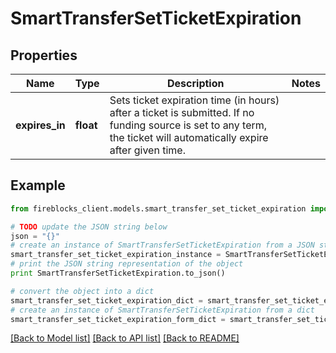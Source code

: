 # SmartTransferSetTicketExpiration


## Properties

Name | Type | Description | Notes
------------ | ------------- | ------------- | -------------
**expires_in** | **float** | Sets ticket expiration time (in hours) after a ticket is submitted. If no funding source is set to any term, the ticket will automatically expire after given time. | 

## Example

```python
from fireblocks_client.models.smart_transfer_set_ticket_expiration import SmartTransferSetTicketExpiration

# TODO update the JSON string below
json = "{}"
# create an instance of SmartTransferSetTicketExpiration from a JSON string
smart_transfer_set_ticket_expiration_instance = SmartTransferSetTicketExpiration.from_json(json)
# print the JSON string representation of the object
print SmartTransferSetTicketExpiration.to_json()

# convert the object into a dict
smart_transfer_set_ticket_expiration_dict = smart_transfer_set_ticket_expiration_instance.to_dict()
# create an instance of SmartTransferSetTicketExpiration from a dict
smart_transfer_set_ticket_expiration_form_dict = smart_transfer_set_ticket_expiration.from_dict(smart_transfer_set_ticket_expiration_dict)
```
[[Back to Model list]](../README.md#documentation-for-models) [[Back to API list]](../README.md#documentation-for-api-endpoints) [[Back to README]](../README.md)


